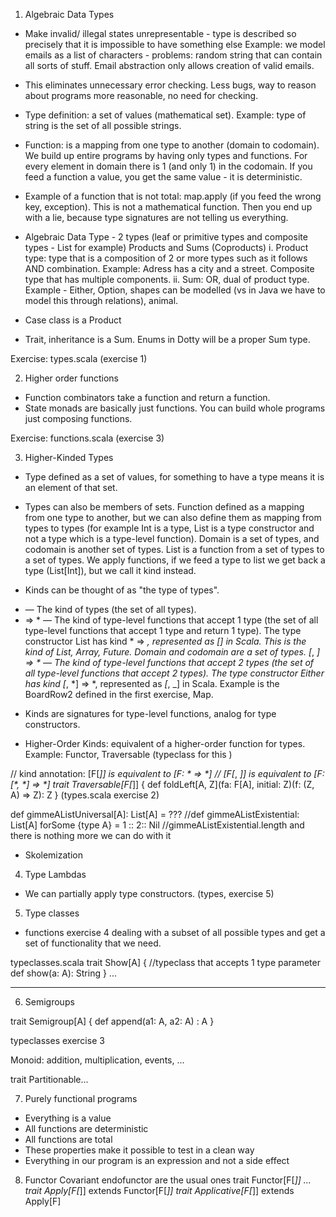 1. Algebraic Data Types

- Make invalid/ illegal states unrepresentable - type is described so precisely that it is impossible to have something else
Example: we model emails as a list of characters - problems: random string that can contain all sorts of stuff. Email abstraction only allows creation of valid emails.
- This eliminates unnecessary error checking. Less bugs, way to reason about programs more reasonable, no need for checking.
- Type definition: a set of values (mathematical set). Example: type of string is the set of all possible strings.
- Function: is a mapping from one type to another (domain to codomain). We build up entire programs by having only types and functions. For every element in domain there is 1 (and only 1) in the codomain. If you feed a function a value, you get the same value - it is deterministic.
- Example of a function that is not total: map.apply (if you feed the wrong key, exception). This is not a mathematical function. Then you end up with a lie, because type signatures are not telling us everything.

- Algebraic Data Type - 2 types (leaf or primitive types and composite types - List for example)
Products and Sums (Coproducts)
i. Product type: type that is a composition of 2 or more types such as it follows AND combination. Example: Adress has a city and a street. Composite type that has multiple components.
ii. Sum: OR, dual of product type. Example - Either, Option, shapes can be modelled (vs in Java we have to model this through relations), animal.

- Case class is a Product
- Trait, inheritance is a Sum. Enums in Dotty will be a proper Sum type.

Exercise: types.scala
(exercise 1)


2. Higher order functions
- Function combinators take a function and return a function.
- State monads are basically just functions. You can build whole programs just composing functions.

Exercise: functions.scala
(exercise 3)


3. Higher-Kinded Types
- Type defined as a set of values, for something to have a type means it is an element of that set.
- Types can also be members of sets. Function defined as a mapping from one type to another, but we can also define them as mapping from types to types (for example Int is a type, List is a type constructor and not a type which is a type-level function). Domain is a set of types, and codomain is another set of types. List is a function from a set of types to a set of types. We apply functions, if we feed a type to list we get back a type (List[Int]), but we call it kind instead.

- Kinds can be thought of as "the type of types".
* — The kind of types (the set of all types).
* => * — The kind of type-level functions that accept 1 type (the set of all type-level functions that accept 1 type and return 1 type). The type constructor List has kind * => *, represented as _[_] in Scala. This is the kind of List, Array, Future. Domain and codomain are a set of types.
[*, *] => * — The kind of type-level functions that accept 2 types (the set of all type-level functions that accept 2 types). The type constructor Either has kind [*, *] => *, represented as _[_, _] in Scala. Example is the BoardRow2 defined in the first exercise, Map.

- Kinds are signatures for type-level functions, analog for type constructors.

- Higher-Order Kinds: equivalent of a higher-order function for types. Example: Functor, Traversable (typeclass for this )

// kind annotation: [F[_]] is equivalent to [F: * => *]
// [F[_, _]] is equivalent to [F: [*, *] => *]
trait Traversable[F[_]] {
  def foldLeft[A, Z](fa: F[A], initial: Z)(f: (Z, A) => Z): Z
}
(types.scala exercise 2)

  def gimmeAListUniversal[A]: List[A]  = ???
  //def gimmeAListExistential: List[A] forSome {type A} = 1 :: 2:: Nil
  //gimmeAListExistential.length and there is nothing more we can do with it

- Skolemization

4. Type Lambdas
- We can partially apply type constructors.
(types, exercise 5)

5. Type classes
- functions exercise 4
dealing with a subset of all possible types and get a set of functionality that we need.

typeclasses.scala
trait Show[A] { //typeclass that accepts 1 type parameter
  def show(a: A): String
}
...

**************************************************************************

6. Semigroups

trait Semigroup[A] {
  def append(a1: A, a2: A) : A
}

typeclasses exercise 3

Monoid: addition, multiplication, events, ...

trait Partitionable...

7. Purely functional programs
- Everything is a value
- All functions are deterministic
- All functions are total
- These properties make it possible to test in a clean way
- Everything in our program is an expression and not a side effect

8. Functor
Covariant endofunctor are the usual ones
  trait Functor[F[_]] ...
  trait Apply[F[_]] extends Functor[F[_]]
  trait Applicative[F[_]] extends Apply[F]
